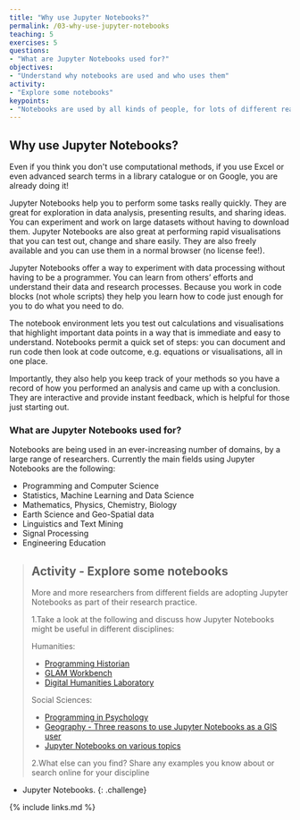 ```yaml
---
title: "Why use Jupyter Notebooks?"
permalink: /03-why-use-jupyter-notebooks
teaching: 5
exercises: 5
questions:
- "What are Jupyter Notebooks used for?"
objectives:
- "Understand why notebooks are used and who uses them"
activity:
- "Explore some notebooks"
keypoints:
- "Notebooks are used by all kinds of people, for lots of different reasons"
---
```


## Why use Jupyter Notebooks?

Even if you think you don't use computational methods, if you use Excel or even advanced search
 terms in a library catalogue or on Google, you are already doing it!

Jupyter Notebooks help you to perform some tasks really quickly. They are great for exploration in
 data analysis, presenting results, and sharing ideas. You can experiment and work on large
  datasets without having to download them. Jupyter Notebooks are also great at performing rapid
   visualisations that you can test out, change and share easily. They are also freely available
    and you can use them in a normal browser (no license fee!).

Jupyter Notebooks offer a way to experiment with data processing without having to be a programmer.
 You can learn from others’ efforts and understand their data and research processes. Because you
  work in code blocks (not whole scripts) they help you learn how to code just enough for you to do
   what you need to do.

The notebook environment lets you test out calculations and visualisations that highlight important
 data points in a way that is immediate and easy to understand. Notebooks permit a quick set of
  steps: you can document and run code then look at code outcome, e.g. equations or visualisations,
   all in one place.

Importantly, they also help you keep track of your methods so you have a record of how you
 performed an analysis and came up with a conclusion. They are interactive and provide instant
  feedback, which is helpful for those just starting out.

### What are Jupyter Notebooks used for?

Notebooks are being used in an ever-increasing number of domains, by a large range of researchers.
 Currently the main fields using Jupyter Notebooks are the following:

- Programming and Computer Science
- Statistics, Machine Learning and Data Science
- Mathematics, Physics, Chemistry, Biology
- Earth Science and Geo-Spatial data
- Linguistics and Text Mining
- Signal Processing
- Engineering Education

> ## Activity - Explore some notebooks
>
> More and more researchers from different fields are adopting Jupyter Notebooks as part of their
 research practice.
>
> 1.Take a look at the following and discuss how Jupyter Notebooks might be useful in different disciplines:
>
> Humanities:
>
> - [Programming Historian](https://programminghistorian.org/)
> - [GLAM Workbench](https://glam-workbench.github.io/)
> - [Digital Humanities Laboratory](https://github.com/dhlab-epfl?language=jupyter+notebook)
>
> Social Sciences:
>
> - [Programming in Psychology](https://blog.efpsa.org/2016/07/12/python-programming-in-psychology-from-data-collection-to-analysis/)
> - [Geography - Three reasons to use Jupyter Notebooks as a GIS user](https://www.esri.com/arcgis-blog/products/analytics/analytics/three-reasons-to-use-jupyter-notebooks-as-a-gis-user/)
> - [Jupyter Notebooks on various topics](https://ramiro.org/notebooks/)
>
> 2.What else can you find? Share any examples you know about or search online for your discipline
 + Jupyter Notebooks.
{: .challenge}

{% include links.md %}